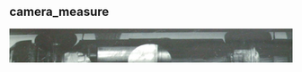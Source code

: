 ## camera_measure
![test-tag](https://github.com/meiqua/video_robot_wifi_car/blob/cameraMeasure/images/up.png)
              
